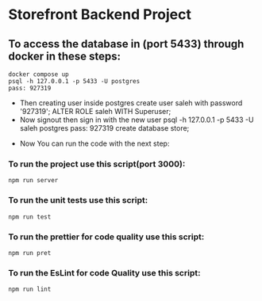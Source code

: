 # Storefront Backend Project
## To access the database in (port 5433) through docker in these steps:
    docker compose up
    psql -h 127.0.0.1 -p 5433 -U postgres
    pass: 927319
- Then creating user inside postgres
    create user saleh with password '927319';
    ALTER ROLE saleh WITH Superuser;
- Now signout then sign in with the new user
    psql -h 127.0.0.1 -p 5433 -U saleh postgres
    pass: 927319
    create database store;
* Now You can run the code with the next step:
### To run the project use this script(port 3000):
    npm run server

### To run the unit tests use this script:
    npm run test

### To run the prettier for code quality use this script:
    npm run pret

### To run the EsLint for code Quality use this script:
    npm run lint